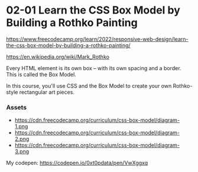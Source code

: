 # 02-01 Learn the CSS Box Model by Building a Rothko Painting

https://www.freecodecamp.org/learn/2022/responsive-web-design/learn-the-css-box-model-by-building-a-rothko-painting/

https://en.wikipedia.org/wiki/Mark_Rothko

Every HTML element is its own box – with its own spacing and a border. This is called the Box Model.

In this course, you'll use CSS and the Box Model to create your own Rothko-style rectangular art pieces.

### Assets
- https://cdn.freecodecamp.org/curriculum/css-box-model/diagram-1.png
- https://cdn.freecodecamp.org/curriculum/css-box-model/diagram-2.png
- https://cdn.freecodecamp.org/curriculum/css-box-model/diagram-3.png

My codepen: https://codepen.io/0xt0pdata/pen/VwXggxq